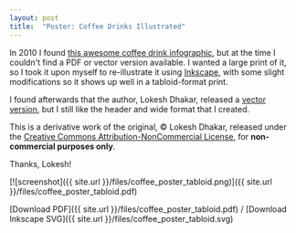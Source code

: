 ```yaml
---
layout: post
title:  "Poster: Coffee Drinks Illustrated"
---
```


In 2010 I found [this awesome coffee drink infographic](http://lokeshdhakar.com/coffee-drinks-illustrated/), but at the time I couldn't find a PDF or vector version available. I wanted a large print of it, so I took it upon myself to re-illustrate it using [Inkscape](http://www.inkscape.org/), with some slight modifications so it shows up well in a tabloid-format print.

I found afterwards that the author, Lokesh Dhakar, released a [vector version](http://lokeshdhakar.com/coffee-diagram-follow-up/), but I still like the header and wide format that I created.

This is a derivative work of the original, © Lokesh Dhakar, released under the [Creative Commons Attribution-NonCommercial License](http://creativecommons.org/licenses/by-nc/3.0/), for **non-commercial purposes only**.

Thanks, Lokesh!

[![screenshot]({{ site.url }}/files/coffee_poster_tabloid.png)]({{ site.url }}/files/coffee_poster_tabloid.pdf)

[Download PDF]({{ site.url }}/files/coffee_poster_tabloid.pdf) /
[Download Inkscape SVG]({{ site.url }}/files/coffee_poster_tabloid.svg)
